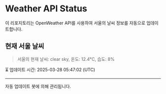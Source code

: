 
# Weather API Status

이 리포지토리는 OpenWeather API를 사용하여 서울의 날씨 정보를 자동으로 업데이트합니다.

## 현재 서울 날씨
> 서울의 현재 날씨: clear sky, 온도: 12.4°C, 습도: 8%

⏳ 업데이트 시간: 2025-03-28 05:47:02 (UTC)

---
자동 업데이트 봇에 의해 관리됩니다.
